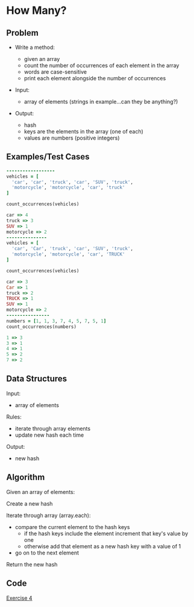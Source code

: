 # How Many?

## Problem

- Write a method:
  - given an array
  - count the number of occurrences of each element in the array
  - words are case-sensitive
  - print each element alongside the number of occurrences

- Input:
  - array of elements (strings in example...can they be anything?)

- Output:
  - hash
  - keys are the elements in the array (one of each)
  - values are numbers (positive integers)

## Examples/Test Cases
```ruby
------------------
vehicles = [
  'car', 'car', 'truck', 'car', 'SUV', 'truck',
  'motorcycle', 'motorcycle', 'car', 'truck'
]

count_occurrences(vehicles)

car => 4
truck => 3
SUV => 1
motorcycle => 2
---------------
vehicles = [
  'car', 'Car', 'truck', 'car', 'SUV', 'truck',
  'motorcycle', 'motorcycle', 'car', 'TRUCK'
]

count_occurrences(vehicles)

car => 3
Car => 1
truck => 2
TRUCK => 1
SUV => 1
motorcycle => 2
----------------
numbers = [1, 1, 3, 7, 4, 5, 7, 5, 1]
count_occurrences(numbers)

1 => 3
3 => 1
4 => 1
5 => 2
7 => 2
```

## Data Structures

Input:
  - array of elements 

Rules:
  - iterate through array elements
  - update new hash each time

Output:
  - new hash

## Algorithm

Given an array of elements:

Create a new hash

Iterate through array (array.each):

  - compare the current element to the hash keys
      - if the hash keys include the element
          increment that key's value by one
      - otherwise
          add that element as a new hash key with a value of 1
  - go on to the next element

Return the new hash

## Code

[Exercise 4](/exercise_4.rb)